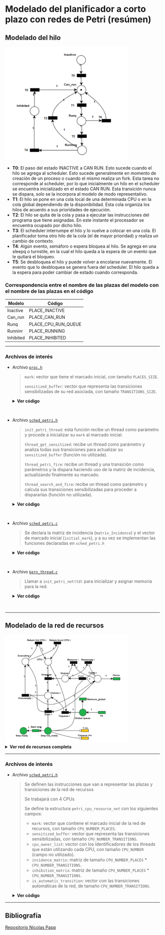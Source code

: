 # Modelado del planificador a corto plazo con redes de Petri (resúmen)

## Modelado del hilo

<img src="../../assets/thread_model.jpeg" width="400px">

- **T0**: El paso del estado INACTIVE a CAN RUN. Esto sucede cuando el hilo se agrega al scheduler. Esto sucede generalmente en momento de creación de un proceso o cuando el mismo realiza un fork. Esta tarea no corresponde al scheduler, por lo que inicialmente un hilo en el scheduler se encuentra inicializado en el estado CAN RUN. Esta transición nunca se dispara, solo se la incorpora al modelo de modo representativo.
- **T1**: El hilo se pone en una cola local de una determinada CPU o en la cola global dependiendo de la disponibilidad. Esta cola organiza los hilos de acuerdo a sus prioridades de ejecución.
- **T2**: El hilo se quita de la cola y pasa a ejecutar las instrucciones del programa que tiene asignadas. En este instante el procesador se encuentra ocupado por dicho hilo.
- **T3**: El scheduler interrumpe el hilo y lo vuelve a colocar en una cola. El planificador toma otro hilo de la cola (el de mayor prioridad) y realiza un cambio de contexto.
- **T4**: Algún evento, semáforo o espera bloquea al hilo. Se agrega en una sleepq o turnstile, en la cual el hilo queda a la espera de un evento que le quitará el bloqueo.
- **T5**: Se desbloquea el hilo y puede volver a encolarse nuevamente. El evento que lo desbloquea se genera fuera del scheduler. El hilo queda a la espera para poder cambiar de estado cuando corresponda.

### Correspondencia entre el nombre de las plazas del modelo con el nombre de las plazas en el código

| Modelo    | Código              |
| --------- | ------------------- |
| Inactive  | PLACE_INACTIVE      |
| Can_run   | PLACE_CAN_RUN       |
| Runq      | PLACE_CPU_RUN_QUEUE |
| Runninr   | PLACE_RUNNING       |
| Inhibited | PLACE_INHIBITED     |

---

### Archivos de interés

- Archivo [`proc.h`](../../migrations/11.0.0_PI/sys/sys/proc.h)

  > `mark`: vector que tiene el marcado inicial, con tamaño `PLACES_SIZE`.
  >
  > `sensitized_buffer`: vector que representa las transiciones sensibilizadas de su red asociada, con tamaño `TRANSITIONS_SIZE`.

  <details><summary><b style="cursor: pointer;">Ver código</b></summary>

  ```h
  ...
  #define PLACES_SIZE 5
  #define TRANSITIONS_SIZE 7
  ...

  struct thread {
  	struct mtx	*volatile td_lock; /* replaces sched lock */
  	struct proc	*td_proc;	/* (*) Associated process. */
  	TAILQ_ENTRY(thread) td_plist;	/* (*) All threads in this proc. */
  	TAILQ_ENTRY(thread) td_runq;	/* (t) Run queue. */
  ...
  	int mark[PLACES_SIZE];
  	int sensitized_buffer[TRANSITIONS_SIZE];
  };
  ```

  </details>

<br/>

- Archivo [`sched_petri.h`](../../migrations/11.0.0_PI/sys/sys/sched_petri.h)

  > `init_petri_thread`: esta función recibe un thread como parámetro y procede a inicializar su `mark` al marcado inicial.
  >
  > `thread_get_sensitized`: recibe un thread como parámetro y analiza todas sus transiciones para actualizar su `sensitized_buffer` (función no utilizada).
  >
  > `thread_petri_fire`: recibe un thread y una transición como parámetros y la dispara haciendo uso de la matriz de incidencia, actualizando finalmente su marcado.
  >
  > `thread_search_and_fire`: recibe un thread como parámetro y calcula sus transiciones sensibilizadas para proceder a dispararlas (función no utilizada).

  <details><summary><b style="cursor: pointer;">Ver código</b></summary>

  ```h
  #ifndef SCHED_PETRI_H
  #define SCHED_PETRI_H
  ...
  #include <sys/proc.h>
  ...

  //Petri thread Methods
  void init_petri_thread(struct thread *pt_thread);
  void thread_get_sensitized(struct thread *pt);
  __inline int thread_transition_is_sensitized(struct thread *pt, int transition_index);
  void thread_petri_fire(struct thread *pt, int transition);
  void thread_print_net(struct thread *pt);

  ...
  #endif
  ```

  </details>

<br/>

- Archivo [`sched_petri.c`](../../migrations/11.0.0_PI/sys/kern/sched_petri.c)

  > Se declara la matriz de incidencia (`matrix_Incidence`) y el vector de marcado inicial (`initial_mark`), y a su vez se implementan las funciones declaradas en `sched_petri.h`

  <details><summary><b style="cursor: pointer;">Ver código</b></summary>

  ```c
  #include <sys/sched_petri.h>

  /*
  GLOBAL VARIABLES
  */
  const int matrix_Incidence[PLACES_SIZE][TRANSITIONS_SIZE] = {
  	{-1,  0,  0,  0,  0,  0 ,  0},
  	{ 1, -1,  0,  1,  0,  1 ,  1},
  	{ 0,  1, -1,  0,  0,  0 , -1},
  	{ 0,  0,  1, -1, -1,  0 ,  0},
  	{ 0,  0,  0,  0,  1, -1 ,  0}
  };

  const int initial_mark[PLACES_SIZE] = { 0, 1, 0, 0, 0 };
  ...
  ```

  </details>

<br/>

- Archivo [`kern_thread.c`](../../migrations/11.0.0_PI/sys/kern/kern_thread.c)

  > Llamar a `init_petri_net(td)` para inicializar y asignar memoria para la red.

  <details><summary><b style="cursor: pointer;">Ver código</b></summary>

  ```c
  ...

  /*
  * Allocate a thread.
  */
  struct thread *
  thread_alloc(int pages)
  {
  	struct thread *td;

  	thread_reap(); /* check if any zombies to get */

  	td = (struct thread *)uma_zalloc(thread_zone, M_WAITOK);
  	KASSERT(td->td_kstack == 0, ("thread_alloc got thread with kstack"));
  	if (!vm_thread_new(td, pages)) {
  		uma_zfree(thread_zone, td);
  		return (NULL);
  	}
  	cpu_thread_alloc(td);
  	vm_domain_policy_init(&td->td_vm_dom_policy);
  	init_petri_thread(td);
  	return (td);
  }

  ...
  ```

  </details>

<br/>

---

## Modelado de la red de recursos

<img src="../../assets/single_resource_net_model.png" width="400px">

<details><summary><b style="cursor: pointer;">Ver red de recursos completa</b></summary>
<img src="../../assets/resource_net_model.png">
</details>

---

### Archivos de interés

- Archivo [`sched_petri.h`](../../migrations/11.0.0_PI/sys/sys/sched_petri.h)

  > Se definen las instrucciones que van a representar las plazas y transiciones de la red de recursos
  >
  > Se trabajará con 4 CPUs
  >
  > Se define la estructura `petri_cpu_resource_net` con los siguientes campos:
  >
  > - `mark`: vector que contiene el marcado inicial de la red de recursos, con tamaño `CPU_NUMBER_PLACES`.
  > - `sensitized_buffer`: vector que representa las transiciones sensibilizadas, con tamaño `CPU_NUMBER_TRANSITIONS`.
  > - `cpu_owner_list`: vector con los identificadores de los threads que están utilizando cada CPU, con tamaño `CPU_NUMBER` (campo no utilizado).
  > - `incidence_matrix`: matriz de tamaño `CPU_NUMBER_PLACES` \* `CPU_NUMBER_TRANSITIONS`.
  > - `inhibition_matrix`: matriz de tamaño `CPU_NUMBER_PLACES` \* `CPU_NUMBER_TRANSITIONS`.
  > - `is_automatic_transition`: vector con las transiciones automáticas de la red, de tamaño `CPU_NUMBER_TRANSITIONS`.

    <details><summary><b style="cursor: pointer;">Ver código</b></summary>

  ```h
  #ifndef SCHED_PETRI_H
  #define SCHED_PETRI_H
  ...

  #define CPU_NUMBER 4
  // FOR GLOBAL TRANISTIONS
  #define CPU_BASE_PLACES 5
  #define CPU_BASE_TRANSITIONS 9
  #define CPU_NUMBER_PLACES (CPU_BASE_PLACES*CPU_NUMBER)+3
  #define CPU_NUMBER_TRANSITION (CPU_BASE_TRANSITIONS*CPU_NUMBER)+4
  /* Definitions of transition and places for the CPU resource net */
  //PLACES
  #define PLACE_CANTQ 0
  #define PLACE_QUEUE 1
  #define PLACE_CPU 2
  #define PLACE_TOEXEC 3
  #define PLACE_EXECUTING 4


  // Global queue independent of the number of CPUs
  #define PLACE_GLOBAL_QUEUE (CPU_NUMBER_PLACES-3)
  #define PLACE_SMP_NOT_READY (CPU_NUMBER_PLACES-2)
  #define PLACE_SMP_READY (CPU_NUMBER_PLACES-1)

  //TRANSITION
  #define TRAN_ADDTOQUEUE 0
  #define TRAN_UNQUEUE 1
  #define TRAN_EXEC 2
  #define TRAN_EXEC_EMPTY 3
  #define TRAN_RETURN_VOL 4
  #define TRAN_RETURN_INVOL 5
  #define TRAN_FROM_GLOBAL_CPU 6
  #define TRAN_REMOVE_QUEUE 7
  #define TRAN_REMOVE_EMPTY_QUEUE 8


  //Global transition
  #define TRAN_REMOVE_GLOBAL_QUEUE (CPU_NUMBER_TRANSITION-4)
  #define TRAN_START_SMP (CPU_NUMBER_TRANSITION-3)
  #define TRAN_THROW (CPU_NUMBER_TRANSITION-2)
  #define TRAN_QUEUE_GLOBAL (CPU_NUMBER_TRANSITION-1)


  struct petri_cpu_resource_net {
  	int mark[CPU_NUMBER_PLACES];
  	int sensitized_buffer[CPU_NUMBER_TRANSITION];
  	int cpu_owner_list[CPU_NUMBER];
  	char incidence_matrix[CPU_NUMBER_PLACES][CPU_NUMBER_TRANSITION];
  	char inhibition_matrix[CPU_NUMBER_PLACES][CPU_NUMBER_TRANSITION];
  	int is_automatic_transition[CPU_NUMBER_TRANSITION];
  };

  ...

  //Petri Global Methods
  void init_resource_net(void);
  void resource_get_sensitized(void);
  void resource_fire_net(struct thread *pt, int transition_index);
  int resource_choose_cpu(struct thread *td);
  void resource_expulse_thread(struct thread *td, int flags);
  void resource_execute_thread(struct thread *newtd, int cpu);
  void resource_remove_thread(struct thread *newtd, int cpu);
  void print_resource_net(void);
  void print_uni_label(void);

  #endif
  ```

    </details>

---

## Bibliografía

[Repositorio Nicolas Papp][nicolaspapp repo]

<!-- Global variables -->

[nicolaspapp repo]: https://github.com/nicolaspapp/freebsd/tree/final-project
